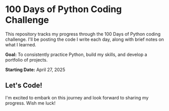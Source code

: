 # 100 Days of Python Coding Challenge

This repository tracks my progress through the 100 Days of Python coding challenge. I'll be posting the code I write each day, along with brief notes on what I learned.

**Goal:** To consistently practice Python, build my skills, and develop a portfolio of projects.

**Starting Date:** April 27, 2025

## Let's Code!

I'm excited to embark on this journey and look forward to sharing my progress. Wish me luck!
